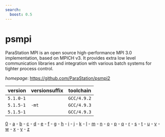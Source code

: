 ```yaml
---
search:
  boost: 0.5
---
```

# psmpi

ParaStation MPI is an open source high-performance MPI 3.0 implementation, based on MPICH v3. It provides extra low level communication libraries and integration with  various batch systems for tighter process control.

*homepage*: <https://github.com/ParaStation/psmpi2>

version | versionsuffix | toolchain
--------|---------------|----------
``5.1.0-1`` |  | ``GCC/4.9.2``
``5.1.5-1`` | ``-mt`` | ``GCC/4.9.3``
``5.1.5-1`` |  | ``GCC/4.9.3``

[0](../0/index.md) - [a](../a/index.md) - [b](../b/index.md) - [c](../c/index.md) - [d](../d/index.md) - [e](../e/index.md) - [f](../f/index.md) - [g](../g/index.md) - [h](../h/index.md) - [i](../i/index.md) - [j](../j/index.md) - [k](../k/index.md) - [l](../l/index.md) - [m](../m/index.md) - [n](../n/index.md) - [o](../o/index.md) - [p](../p/index.md) - [q](../q/index.md) - [r](../r/index.md) - [s](../s/index.md) - [t](../t/index.md) - [u](../u/index.md) - [v](../v/index.md) - [w](../w/index.md) - [x](../x/index.md) - [y](../y/index.md) - [z](../z/index.md)

